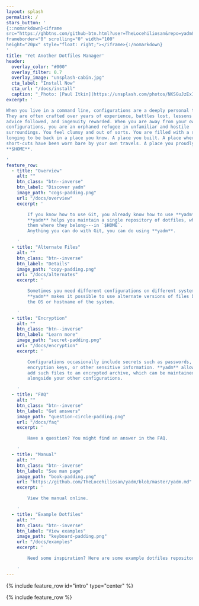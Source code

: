 ```yaml
---
layout: splash
permalink: /
stars_button: '
{::nomarkdown}<iframe
src="https://ghbtns.com/github-btn.html?user=TheLocehiliosan&repo=yadm&type=star&count=true"
frameborder="0" scrolling="0" width="100"
height="20px" style="float: right;"></iframe>{:/nomarkdown}
'
title: 'Yet Another Dotfiles Manager'
header:
  overlay_color: "#000"
  overlay_filter: 0.7
  overlay_image: "unsplash-cabin.jpg"
  cta_label: "Install Now"
  cta_url: "/docs/install"
  caption: "_Photo: [Paul Itkin](https://unsplash.com/photos/NKSGuJzExIo)_"
excerpt: '

When you live in a command line, configurations are a deeply personal thing.
They are often crafted over years of experience, battles lost, lessons learned,
advice followed, and ingenuity rewarded. When you are away from your own
configurations, you are an orphaned refugee in unfamiliar and hostile
surroundings. You feel clumsy and out of sorts. You are filled with a sense of
longing to be back in a place you know. A place you built. A place where all the
short-cuts have been worn bare by your own travels. A place you proudly call...
**$HOME**.

'
feature_row:
  - title: "Overview"
    alt: ""
    btn_class: "btn--inverse"
    btn_label: "Discover yadm"
    image_path: "cogs-padding.png"
    url: "/docs/overview"
    excerpt: '

        If you know how to use Git, you already know how to use **yadm**.
        **yadm** helps you maintain a single repository of dotfiles, while keeping
        them where they belong---in `$HOME`.
        Anything you can do with Git, you can do using **yadm**.

    '
  - title: "Alternate Files"
    alt: ""
    btn_class: "btn--inverse"
    btn_label: "Details"
    image_path: "copy-padding.png"
    url: "/docs/alternates"
    excerpt: '

        Sometimes you need different configurations on different systems.
        **yadm** makes it possible to use alternate versions of files based on
        the OS or hostname of the system.

    '
  - title: "Encryption"
    alt: ""
    btn_class: "btn--inverse"
    btn_label: "Learn more"
    image_path: "secret-padding.png"
    url: "/docs/encryption"
    excerpt: '

        Configurations occasionally include secrets such as passwords,
        encryption keys, or other sensitive information. **yadm** allows you to
        add such files to an encrypted archive, which can be maintained
        alongside your other configurations.

    '
  - title: "FAQ"
    alt: ""
    btn_class: "btn--inverse"
    btn_label: "Get answers"
    image_path: "question-circle-padding.png"
    url: "/docs/faq"
    excerpt: '

        Have a question? You might find an answer in the FAQ.

    '
  - title: "Manual"
    alt: ""
    btn_class: "btn--inverse"
    btn_label: "See man page"
    image_path: "book-padding.png"
    url: "https://github.com/TheLocehiliosan/yadm/blob/master/yadm.md"
    excerpt: '

        View the manual online.

    '
  - title: "Example Dotfiles"
    alt: ""
    btn_class: "btn--inverse"
    btn_label: "View examples"
    image_path: "keyboard-padding.png"
    url: "/docs/examples"
    excerpt: '

        Need some inspiration? Here are some example dotfiles repository.

    '
---
```


{% include feature_row id="intro" type="center" %}

{% include feature_row %}
